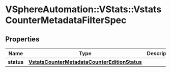 # VSphereAutomation::VStats::VstatsCounterMetadataFilterSpec

## Properties
Name | Type | Description | Notes
------------ | ------------- | ------------- | -------------
**status** | [**VstatsCounterMetadataCounterEditionStatus**](VstatsCounterMetadataCounterEditionStatus.md) |  | [optional] 


